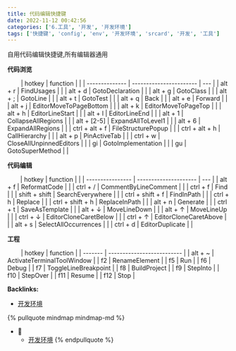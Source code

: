 ```yaml
---
title: 代码编辑快捷键
date: 2022-11-12 00:42:56
categories: ['6.工具', '开发', '开发环境']
tags: ['快捷键', 'config', 'env', '开发环境', 'srcard', '开发', '工具']
---
```


自用代码编辑快捷键,所有编辑器通用

**代码浏览**
  
                     
| hotkey         | function                |     |
| -------------- | ----------------------- | --- |
| alt + r        | FindUsages              |     |
| alt + d        | GotoDeclaration         |     |
| alt + g        | GotoClass               |     |
| alt + ;        | GotoLine                |     |
| alt + t        | GotoTest                |     |
| alt + q        | Back                    |     |
| alt + e        | Forward                 |     |
| alt + j        | EditorMoveToPageBottom  |     |
| alt + k        | EditorMoveToPageTop     |     |
| alt + h        | EditorLineStart         |     |
| alt + l        | EditorLineEnd           |     |
| alt + 1        | CollapseAllRegions      |     |
| alt + [2-5]    | ExpandAllToLevel1       |     |
| alt + 6        | ExpandAllRegions        |     |
| ctrl + alt + f | FileStructurePopup      |     |
| ctrl + alt + h | CallHierarchy           |     |
| alt + p        | PinActiveTab            |     |
| ctrl + w       | CloseAllUnpinnedEditors |     |
| gi             | GotoImplementation      |     |
| gu             | GotoSuperMethod         |     |
<!--SR:!2025-01-30,274,250-->

**代码编辑**
  
                    
| hotkey           | function              |     |
| ---------------- | --------------------- | --- |
| alt + f          | ReformatCode          |     |
| ctrl + /         | CommentByLineComment  |     |
| ctrl + f         | Find                  |     |
| shift + shift    | SearchEverywhere      |     |
| ctrl + shift + f | FindInPath            |     |
| ctrl + h         | Replace               |     |
| ctrl + shift + h | ReplaceInPath         |     |
| alt + n          | Generate              |     |
| ctrl + t         | SaveAsTemplate        |     |
| alt + ↓          | MoveLineDown          |     |
| alt + ↑          | MoveLineUp            |     |
| ctrl + ↓         | EditorCloneCaretBelow |     |
| ctrl + ↑         | EditorCloneCaretAbove |     |
| alt + s          | SelectAllOccurrences  |     |
| ctrl + d         | EditorDuplicate       |     |
<!--SR:!2024-08-12,175,250-->

**工程**
  
                     
| hotkey  | function                   |
| ------- | -------------------------- |
| alt + ~ | ActivateTerminalToolWindow | 
| f2      | RenameElement              |
| f5      | Run                        |
| f6      | Debug                      |
| f7      | ToggleLineBreakpoint       |
| f8      | BuildProject               |
| f9      | StepInto                   |
| f10     | StepOver                   |
| f11     | Resume                     |
| f12     | Stop                       |
<!--SR:!2025-02-06,509,250-->


**Backlinks:**

- [开发环境](../8ed3626f24d1fafe372135071b6d2bc66a7b7436)

{% pullquote mindmap mindmap-md %}
- 🔵
  - [开发环境](../8ed3626f24d1fafe372135071b6d2bc66a7b7436)
{% endpullquote %}